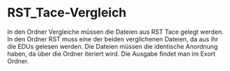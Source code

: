 # RST_Tace-Vergleich

In den Ordner Vergleiche müssen die Dateien aus RST Tace gelegt werden.
In den Ordner RST muss eine der beiden verglichenen Dateien, da aus ihr die EDUs gelesen werden.
Die Dateien müssen die identische Anordnung haben, da über die Ordner iteriert wird.
Die Ausgabe findet man im Exort Ordner.
